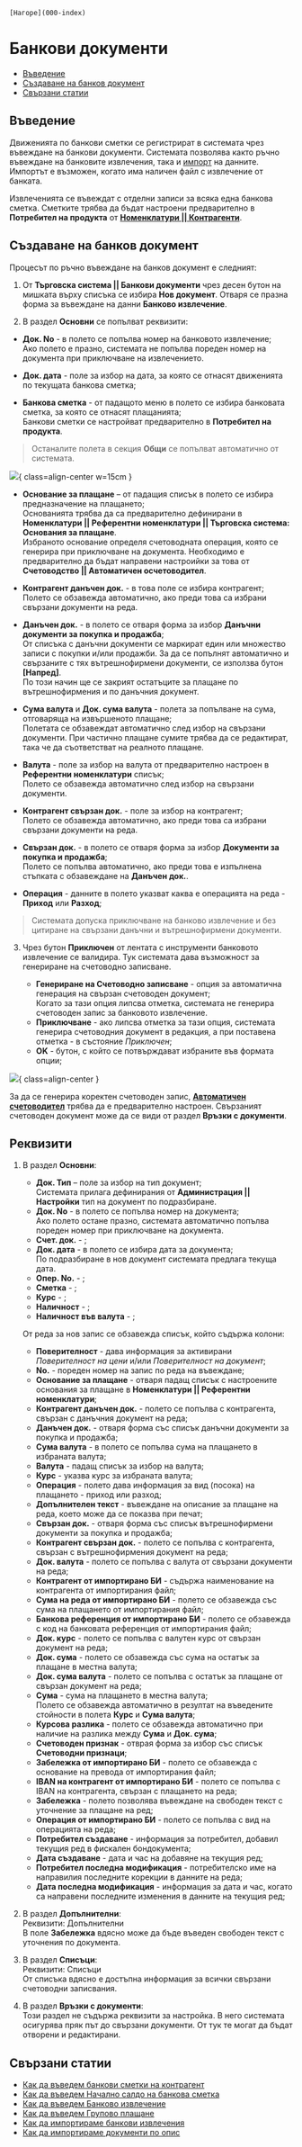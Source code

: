 ```{only} html
[Нагоре](000-index)
```

# Банкови документи

- [Въведение](https://docs.unicontsoft.com/guide/erp/002-docs/002-trade-system/003-payments/004-bank.html#id2)  
- [Създаване на банков документ](https://docs.unicontsoft.com/guide/erp/002-docs/002-trade-system/003-payments/004-bank.html#id3)  
- [Свързани статии](https://docs.unicontsoft.com/guide/erp/002-docs/002-trade-system/003-payments/004-bank.html#id4)  

## **Въведение**

Движенията по банкови сметки се регистрират в системата чрез въвеждане на банкови документи. Системата позволява както ръчно въвеждане на банковите извлечения, така и [импорт](https://docs.unicontsoft.com/guide/erp/005-how-to/001-bank-statement-import.html) на данните. Импортът е възможен, когато има наличен файл с извлечение от банката.  

Извлеченията се въвеждат с отделни записи за всяка една банкова сметка. Сметките трябва да бъдат настроени предварително в **Потребител на продукта** от [**Номенклатури || Контрагенти**](https://docs.unicontsoft.com/guide/erp/001-ref/001-nomenclatures/002-contragents.html). 

## **Създаване на банков документ**

Процесът по ръчно въвеждане на банков документ е следният:

1) От **Търговска система || Банкови документи** чрез десен бутон на мишката върху списъка се избира **Нов документ**. Отваря се празна форма за въвеждане на данни **Банково извлечение**.  

2)  В раздел **Основни** се попълват реквизити:

- **Док. No** - в полето се попълва номер на банковото извлечение;  
Ако полето е празно, системата не попълва пореден номер на документа при приключване на извлечението.  

- **Док. дата** - поле за избор на дата, за която се отнасят движенията по текущата банкова сметка;  

- **Банкова сметка** - от падащото меню в полето се избира банковата сметка, за която се отнасят плащанията;   
Банкови сметки се настройват предварително в **Потребител на продукта**.  

> Останалите полета в секция **Общи** се попълват автоматично от системата.  

![](904-bank1.png){ class=align-center w=15cm }

- **Основание за плащане** – от падащия списък в полето се избира предназначение на плащането;  
Основанията трябва да са предварително дефинирани в **Номенклатури || Референтни номенклатури || Търговска система: Основания за плащане**.  
Избраното основание определя счетоводната операция, която се генерира при приключване на документа. Необходимо е предварително да бъдат направени настроийки за това от **Счетоводство || Автоматичен осчетоводител**.  

- **Контрагент данъчен док.** - в това поле се избира контрагент;  
Полето се обзавежда автоматично, ако преди това са избрани свързани документи на реда.   

- **Данъчен док.** - в полето се отваря форма за избор **Данъчни документи за покупка и продажба**;  
От списъка с данъчни документи се маркират един или множество записи с покупки и/или продажби. За да се попълнят автоматично и свързаните с тях вътрешнофирмени документи, се използва бутон **[Напред]**.  
По този начин ще се закрият остатъците за плащане по вътрешнофирмения и по данъчния документ.   

- **Сума валута** и **Док. сума валута** - полета за попълване на сума, отговаряща на извършеното плащане;  
Полетата се обзавеждат автоматично след избор на свързани документи. При частично плащане сумите трябва да се редактират, така че да съответстват на реалното плащане.   

- **Валута** - поле за избор на валута от предварително настроен в **Референтни номенклатури** списък;  
Полето се обзавежда автоматично след избор на свързани документи.  

- **Контрагент свързан док.** - поле за избор на контрагент;  
Полето се обзавежда автоматично, ако преди това са избрани свързани документи на реда.  

- **Свързан док.** - в полето се отваря форма за избор **Документи за покупка и продажба**;  
Полето се попълва автоматично, ако преди това е изпълнена стъпката с обзавеждане на **Данъчен док.**.  

- **Операция** - данните в полето указват каква е операцията на реда - **Приход** или **Разход**;  

> Системата допуска приключване на банково извлечение и без цитиране на свързани данъчни и вътрешнофирмени документи.  

3) Чрез бутон **Приключен** от лентата с инструменти банковото извлечение се валидира. Тук системата дава възможност за генериране на счетоводно записване.  
 
    - **Генериране на Счетоводно записване** - опция за автоматична генерация на свързан счетоводен документ;  
    Когато за тази опция липсва отметка, системата не генерира счетоводен запис за банковото извлечение.  
    - **Приключване** - ако липсва отметка за тази опция, системата генерира счетоводния документ в редакция, а при поставена отметка - в състояние *Приключен*;  
    - **OK** - бутон, с който се потвърждават избраните във формата опции;  

![](904-bank2.png){ class=align-center }

За да се генерира коректен счетоводен запис, [**Автоматичен счетоводител**](https://docs.unicontsoft.com/guide/erp/001-ref/002-accounting/002-acc-wizard.html) трябва да е предварително настроен. Свързаният счетоводен документ може да се види от раздел **Връзки с документи**.  

## **Реквизити**

1) В раздел **Основни**:  
   - **Док. Тип** – поле за избор на тип документ;  
   Системата прилага дефинирания от **Администрация || Настройки** тип на документ по подразбиране.   
   - **Док. No** - в полето се попълва номер на документа;  
   Ако полето остане празно, системата автоматично попълва пореден номер при приключване на документа.  
   - **Счет. док.** - ;  
   - **Док. дата** - в полето се избира дата за документа;  
   По подразбиране в нов документ системата предлага текуща дата.  
   - **Опер. No.** - ;  
   - **Сметка** - ;  
   - **Курс** - ;  
   - **Наличност** - ;  
   - **Наличност във валута** - ;  

   От реда за нов запис се обзавежда списък, който съдържа колони:  
   - **Поверителност** - дава информация за активирани *Поверителност на цени* и/или *Поверителност на документ*;  
   - **No.** - пореден номер на запис по реда на въвеждане;  
   - **Основание за плащане** - отваря падащ списък с настроените основания за плащане в **Номенклатури || Референтни номенклатури**;  
   - **Контрагент данъчен док.** - полето се попълва с контрагента, свързан с данъчния документ на реда;  
   - **Данъчен док.** - отваря форма със списък данъчни документи за покупка и продажба;  
   - **Сума валута** - в полето се попълва сума на плащането в избраната валута;  
   - **Валута** - падащ списък за избор на валута;  
   - **Курс** - указва курс за избраната валута;  
   - **Операция** - полето дава информация за вид (посока) на плащането - приход или разход;  
   - **Допълнителен текст** - въвеждане на описание за плащане на реда, което може да се показва при печат;  
   - **Свързан док.** - отваря форма със списък вътрешнофирмени документи за покупка и продажба;  
   - **Контрагент свързан док.** - полето се попълва с контрагента, свързан с вътрешнофирмения документ на реда;  
   - **Док. валута** - полето се попълва с валута от свързани документи на реда;  
   - **Контрагент от импортирано БИ** - съдържа наименование на контрагента от импортирания файл;  
   - **Сума на реда от импортирано БИ** - полето се обзавежда със сума на плащането от импортирания файл;  
   - **Банкова референция от импортирано БИ** - полето се обзавежда с код на банковата референция от импортирания файл;  
   - **Док. курс** - полето се попълва с валутен курс от свързан документ на реда;  
   - **Док. сума** - полето се обзавежда със сума на остатък за плащане в местна валута;  
   - **Док. сума валута** - полето се попълва с остатък за плащане от свързан документ на реда; 
   - **Сума** - сума на плащането в местна валута;  
   Полето се обзавежда автоматично в резултат на въведените стойности в полета **Курс** и **Сума валута**; 
   - **Курсова разлика** - полето се обзавежда автоматично при наличие на разлика между **Сума** и **Док. сума**;  
    - **Счетоводен признак** - отврая форма за избор със списък **Счетоводни признаци**;  
    - **Забележка от импортирано БИ** - полето се обзавежда с основание на превода от импортирания файл;  
    - **IBAN на контрагент от импортирано БИ** - полето се попълва с IBAN на контрагента, свързан с плащането на реда;  
    - **Забележка** - полето позволява въвеждане на свободен текст с уточнение за плащане на ред;  
    - **Операция от импортирано БИ** - полето се попълва с вид на операцията на реда;  
   - **Потребител създаване** - информация за потребител, добавил текущия ред в фискален бондокумента;  
   - **Дата създаване** - дата и час на добавяне на текущия ред;  
   - **Потребител последна модификация** - потребителско име на направилия последните корекции в данните на реда;  
   - **Дата последна модификация** - информация за дата и час, когато са направени последните изменения в данните на текущия ред;  

2) В раздел **Допълнителни**:  
   Реквизити: Допълнителни  
   В поле **Забележка** вдясно може да бъде въведен свободен текст с уточнения по документа.  

3) В раздел **Списъци**:  
   Реквизити: Списъци  
   От списъка вдясно е достъпна информация за всички свързани счетоводни записвания.  

4) В раздел **Връзки с документи**:  
   Този раздел не съдържа реквизити за настройка. В него системата осигурява пряк път до свързани документи. От тук те могат да бъдат отворени и редактирани.  

## **Свързани статии**

- [Как да въведем банкови сметки на контрагент](https://www.unicontsoft.com/cms/node/143)  
- [Как да въведем Начално салдо на банкова сметка](https://www.unicontsoft.com/cms/node/178)  
- [Как да въведем Банково извлечение](https://www.unicontsoft.com/cms/node/38)  
- [Как да въведем Групово плащане](https://www.unicontsoft.com/cms/node/139)  
- [Как да импортираме банкови извлечения](https://docs.unicontsoft.com/guide/erp/005-how-to/001-bank-statement-import.html)  
- [Как да импортираме документи по опис](https://www.unicontsoft.com/cms/node/255)  
